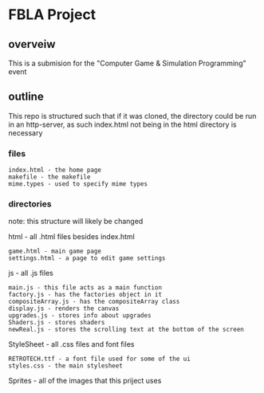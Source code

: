 # FBLA Project
## overveiw
This is a submision for the "Computer Game & Simulation Programming" event
## outline
This repo is structured such that if it was cloned, the directory could be run in an http-server, as such index.html not being in the html directory is necessary

### files
    
    index.html - the home page
    makefile - the makefile
    mime.types - used to specify mime types

### directories
note: this structure will likely be changed

html - all .html files besides index.html

    game.html - main game page
    settings.html - a page to edit game settings

js - all .js files

    main.js - this file acts as a main function
    factory.js - has the factories object in it
    compositeArray.js - has the compositeArray class
    display.js - renders the canvas
    upgrades.js - stores info about upgrades
    Shaders.js - stores shaders
    newReal.js - stores the scrolling text at the bottom of the screen

StyleSheet - all .css files and font files

    RETROTECH.ttf - a font file used for some of the ui
    styles.css - the main stylesheet

Sprites - all of the images that this priject uses
